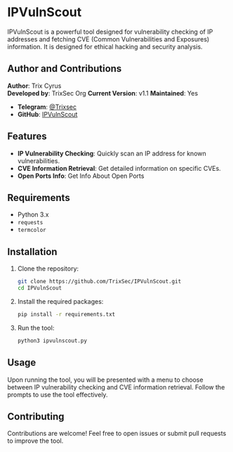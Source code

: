 # IPVulnScout

IPVulnScout is a powerful tool designed for vulnerability checking of IP addresses and fetching CVE (Common Vulnerabilities and Exposures) information. It is designed for ethical hacking and security analysis.

## Author and Contributions
**Author**: Trix Cyrus  
**Developed by**: TrixSec Org 
**Current Version**: v1.1
**Maintained**: Yes 
- **Telegram**: [@Trixsec](https://t.me/Trixsec)  
- **GitHub**: [IPVulnScout](https://github.com/TrixSec/IPVulnScout)

## Features

- **IP Vulnerability Checking**: Quickly scan an IP address for known vulnerabilities.
- **CVE Information Retrieval**: Get detailed information on specific CVEs.
- **Open Ports Info**: Get Info About Open Ports
## Requirements

- Python 3.x
- `requests`
- `termcolor`

## Installation

1. Clone the repository:

   ```bash
   git clone https://github.com/TrixSec/IPVulnScout.git
   cd IPVulnScout
   ```

2. Install the required packages:

   ```bash
   pip install -r requirements.txt
   ```

3. Run the tool:

   ```bash
   python3 ipvulnscout.py
   ```

## Usage

Upon running the tool, you will be presented with a menu to choose between IP vulnerability checking and CVE information retrieval. Follow the prompts to use the tool effectively.

## Contributing

Contributions are welcome! Feel free to open issues or submit pull requests to improve the tool.
